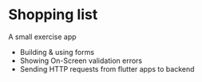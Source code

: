 # Shopping list

A small exercise app
- Building & using forms
- Showing On-Screen validation errors
- Sending HTTP requests from flutter apps to backend
